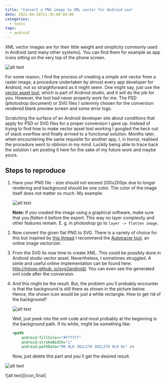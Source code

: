 ```yaml
---
title: "Convert a PNG image to XML vector for Android use"
date: 2021-04-24T21:35:00-04:00
categories:
  - tools
tags:
  - android
---
```


XML vector images are for their little weight and simplicity commonly used in Android (and many other systems). You can find them for example as app icons sitting on the very top of the phone screen.

![alt text][icon_prev]

For some reason, I find the process of creating a simple xml vector from a raster image, a procedure undertaken by almost every app developer for Android, not so straighforward as it might seem.
One might say, just use the [vector asset tool](https://developer.android.com/studio/write/vector-asset-studio), which is part of Android studio, and it will do the job for you. 
However, the tool had never properly work for me. The PSD (photoshop document) or SVG files I solemnly chosen for the conversion rendered blank preview screen and some error logs. 

Scratching the surface of an Android developer site about conditions that apply for PSD or SVG files for a proper conversion I gave up. Instead of trying to find how to make vector asset tool working
I googled the heck out of stack overflow and finally arrived to a functional solution. Months later, when encountering the same requisite for another app, I, in horror, realised the procedure went 
to oblivion in my mind. Luckily being able to trace back the solution I am posting it here for the sake of my future work and maybe yours.

## Steps to reproduce

1. Have your PNG file - size should not exceed 200x200px due to longer rendering and background should be one color. The color of the image itself does not matter so much. My example:

    ![alt text][sumys_png]

    **Note:** If you created the image using a graphical software, make sure that you *flatten* it before the export. This way no layer complexity and other features remain. 
    E. g. in photoshop go to `layer -> flatten image`. 

2. Now convert the given flat PNG to SVG. There is a variety of choice for this but inspired by [this thread](https://stackoverflow.com/questions/52670937/how-do-i-convert-pngs-directly-to-android-vector-drawables)
    I recommend the [Autotracer tool](https://www.autotracer.org/), an online image vectorizer.

3. From the SVG its now time to create XML. This could be possibly done in Android studio vector asset. Nevertheless, I sometimes struggled. A simle and useful online implementation can be found here: [http://inloop.github.  io/svg2android/](http://inloop.github.io/svg2android/). You can even see the generated xml code after the conversion. 

4. And this might be the result. But, the problem you`ll probably encounter is that the background is still there as shown in the picture below. Hence, the shown icon would be just a white rectangle. How to get rid of the    background? 

    ![alt text][sumys_background]

    Well, just peek into the xml code and most probably at the beginning is the background path. If its white, might be something like:

    ```xml
    <path
        android:fillColor="#ffffff"
        android:strokeWidth="1"
        android:pathData="M0 0L0 302L270 302L270 0L0 0z" />
    ```

    Now, just delete this part and you`ll get the desired result.

![alt text][sumys_nobackground]

![alt text][icon_final]

[icon_prev]: https://github.com/vojtaiii/personal_site/tree/gh-pages/assets/images/png_xml/icon_prev.jpg
[sumys_png]: https://github.com/vojtaiii/personal_site/tree/gh-pages/assets/images/png_xml/sumys_notification.png
[sumys_background]: https://github.com/vojtaiii/personal_site/tree/gh-pages/assets/images/png_xml/icon_background.jpg
[sumys_nobackground]: https://github.com/vojtaiii/personal_site/tree/gh-pages/assets/images/png_xml/icon_nobackground.jpg
[sumys_final]: https://github.com/vojtaiii/personal_site/tree/gh-pages/assets/images/png_xml/icon_final.jpg